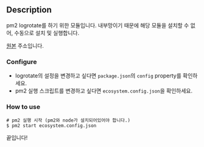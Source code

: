 
## Description

pm2 logrotate를 하기 위한 모듈입니다.
내부망이기 때문에 해당 모듈을 설치할 수 없어, 수동으로 설치 및 실행합니다.

[원본](https://github.com/keymetrics/pm2-logrotate) 주소입니다.

### Configure

- logrotate의 설정을 변경하고 싶다면 `package.json`의 `config` property를 확인하세요.
- pm2 실행 스크립트를 변경하고 싶다면 `ecosystem.config.json`을 확인하세요.

### How to use

```
# pm2 실행 시작 (pm2와 node가 설치되어있어야 합니다.)
$ pm2 start ecosystem.config.json
```

끝입니다!
